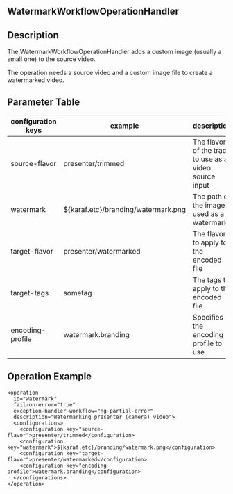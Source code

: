 ## WatermarkWorkflowOperationHandler

## Description
The WatermarkWorkflowOperationHandler adds a custom image (usually a small one) to the source video. 

The operation needs a source video and a custom image file to create a watermarked video.

## Parameter Table

|configuration keys       |example                                            |description|
|------------------------ |---------------------------------------------------|---------------------------------------------------------------------|
|source-flavor            |presenter/trimmed                                  |The flavor of the track to use as a video source input|
|watermark                |${karaf.etc}/branding/watermark.png                |The path of the image used as a watermark|
|target-flavor            |presenter/watermarked                              |The flavor to apply to the encoded file|
|target-tags              |sometag                                            |The tags to apply to the encoded file |
|encoding-profile         |watermark.branding                                 |Specifies the encoding profile to use |

## Operation Example

    <operation
      id="watermark"
      fail-on-error="true"
      exception-handler-workflow="ng-partial-error"
      description="Watermarking presenter (camera) video">
      <configurations>
        <configuration key="source-flavor">presenter/trimmed</configuration>
        <configuration key="watermark">${karaf.etc}/branding/watermark.png</configuration>
        <configuration key="target-flavor">presenter/watermarked</configuration>
        <configuration key="encoding-profile">watermark.branding</configuration>
      </configurations>
    </operation>

